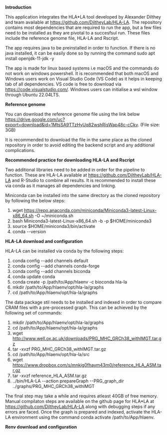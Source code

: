 **Introduction**

This application integrates the HLA*LA tool developed by Alexander Dilthey and team available at https://github.com/DiltheyLab/HLA-LA. The repository contains most dependencies that are required to run the app, but a few files need to be installed as they are pivotal to a succesfsul run. These files include the reference genome file, HLA-LA and Rscript.

The app requires java to be preinstalled in order to function. If there is no java installed, it can be easily done so by running the command sudo apt install openjdk-11-jdk -y

The app is made for linux based systems i.e macOS and the commands do not work on windows powershell. It is recommended that both macOS and Windows users work on Visual Studio Code (VS Code) as it helps in keeping tab of all dependencies. VS code is free to download via https://code.visualstudio.com/. Windows users can initialise a wsl window through Ubuntu 22.04LTS.

**Reference genome**

You can download the reference genome file using the link below https://drive.google.com/uc?export=download&id=1MtsSA9TTzHyUq82wshRisWap48c-cCkv. (File size: 3GB)

It is recommended to download the file in the same place as the cloned repository in order to avoid editing the backend script and any additional complications.

**Recommended practice for downloading HLA-LA and Rscript**

Two additional libraries need to be added in order for the pipeline to function. These are HLA-LA available at https://github.com/DiltheyLab/HLA-LA and R-Studio to combine all results. It is recommended to install these via conda as it manages all dependencies and linking. 

Miniconda can be installed into the same directory as the cloned repository by following the below steps:
1. wget https://repo.anaconda.com/miniconda/Miniconda3-latest-Linux-x86_64.sh -O ~/miniconda.sh
2. bash Miniconda3-latest-Linux-x86_64.sh -b -p $HOME/miniconda3
3. source $HOME/miniconda3/bin/activate
4. conda --version

**HLA-LA download and configuration**

HLA-LA can be installed via conda by the following steps:
1. conda config --add channels default
2. conda config --add channels conda-forge
3. conda config --add channels biconda
4. conda update conda
5. conda create -p /path/to/App/hlaenv -c bioconda hla-la
6. mkdir /path/to/App/hlaenv/opt/hla-la/graphs
7. cd /path/to/App/hlaenv/opt/hla-la/graphs

The data package stil needs to be installed and indexed in order to compare CRAM files with a pre-processed graph. This can be achieved by the following set of commands:

1. mkdir /path/to/App/hlaenv/opt/hla-la/graphs
2. cd /path/to/App/hlaenv/opt/hla-la/graphs
3. wget http://www.well.ox.ac.uk/downloads/PRG_MHC_GRCh38_withIMGT.tar.gz
4. tar -xvzf PRG_MHC_GRCh38_withIMGT.tar.gz
5. cd /path/to/App/hlaenv/opt/hla-la/src
6. wget https://www.dropbox.com/s/mnkig0fhaym43m0/reference_HLA_ASM.tar.gz
7. tar -xvzf reference_HLA_ASM.tar.gz
8. ../bin/HLA-LA --action prepareGraph --PRG_graph_dir ../graphs/PRG_MHC_GRCh38_withIMGT

The final step may take a while and requires atleast 40GB of free memory. Manual compilaton steps are available on the github page for HLA*LA at https://github.com/DiltheyLab/HLA-LA along with debugging steps if any errors are faced. Once the graph is prepared and indexed, activate the HLA-LA environment using the command conda activate /path/to/App/hlaenv.

**Renv download and configuration**

